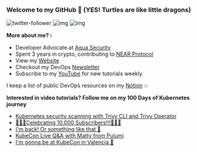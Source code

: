 ### Welcome to my GitHub :turtle: (YES! Turtles are like little dragons)

![twitter-follower](https://img.shields.io/twitter/follow/urlichsanais?style=social) ![img](https://img.shields.io/youtube/channel/subscribers/UCb4mfRT5UWpjoUQRcIE2qOQ?label=YouTube%20Subscribers&style=social) ![img](https://img.shields.io/youtube/channel/views/UCb4mfRT5UWpjoUQRcIE2qOQ?label=Total%20views%20on%20my%20YouTube%20Channel&style=social) 

**More about me?** :information_source:
* Developer Advocate at [Aqua Security](https://github.com/aquasecurity)
* Spent 3 years in crypto, contributing to [NEAR Protocol](https://github.com/near)
* View my [Website](https://anaisurl.com/)
* Checkout my DevOps [Newsletter](https://anaisurl.com/tag/devops)
* Subscribe to my [YouTube](https://www.youtube.com/c/AnaisUrlichs) for new tutorials weekly

I keep a list of public DevOps resources on my [Notion](https://devops.anaisurl.com/) :boom:

**Interested in video tutorials? Follow me on my 100 Days of Kubernetes journey**
<!-- YOUTUBE-LIST:START -->
- [Kubernetes security scanning with Trivy CLI and Trivy Operator](https://www.youtube.com/watch?v=bgYrhQ6rTXA)
- [🎉🎉🎉Celebrating 10.000 Subscribers!!!🎉🎉🎉](https://www.youtube.com/watch?v=JpNnXHnvwzA)
- [I&#39;m back! Or something like that 🎉](https://www.youtube.com/watch?v=NytqrEprbTo)
- [KubeCon Live Q&amp;A with Matty from Pulumi](https://www.youtube.com/watch?v=fZGNdpVICQU)
- [I&#39;m gonna be at KubeCon in Valencia 🎉](https://www.youtube.com/watch?v=H6KnqgOeZSQ)
<!-- YOUTUBE-LIST:END -->
